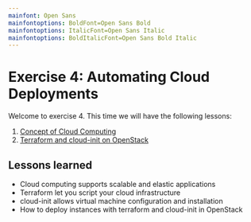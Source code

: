 ```yaml
---
mainfont: Open Sans
mainfontoptions: BoldFont=Open Sans Bold
mainfontoptions: ItalicFont=Open Sans Italic
mainfontoptions: BoldItalicFont=Open Sans Bold Italic
---
```

# Exercise 4: Automating Cloud Deployments

Welcome to exercise 4. This time we will have the following lessons:

 1. [Concept of Cloud Computing](lesson-conceptcloud.md)
 2. [Terraform and cloud-init on OpenStack](lesson-terraform.md)

## Lessons learned
 - Cloud computing supports scalable and elastic applications
 - Terraform let you script your cloud infrastructure
 - cloud-init allows virtual machine configuration and installation
 - How to deploy instances with terraform and cloud-init in OpenStack
